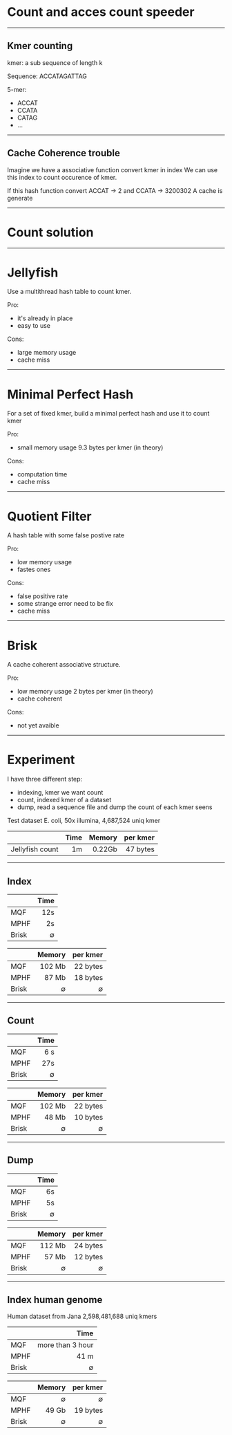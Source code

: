 # Count and acces count speeder

----

## Kmer counting

kmer: a sub sequence of length k

Sequence: ACCATAGATTAG

5-mer:
- ACCAT
- CCATA
- CATAG
- …

----

## Cache Coherence trouble

Imagine we have a associative function convert kmer in index 
We can use this index to count occurence of kmer.

If this hash function convert ACCAT -> 2 and CCATA -> 3200302
A cache is generate

---

# Count solution

----

# Jellyfish

Use a multithread hash table to count kmer.

Pro:
- it's already in place
- easy to use

Cons:
- large memory usage
- cache miss

----

# Minimal Perfect Hash

For a set of fixed kmer, build a minimal perfect hash and use it to count kmer

Pro:
- small memory usage 9.3 bytes per kmer (in theory)

Cons:
- computation time
- cache miss


----


# Quotient Filter

A hash table with some false postive rate

Pro:
- low memory usage
- fastes ones

Cons:
- false positive rate
- some strange error need to be fix
- cache miss

----

# Brisk

A cache coherent associative structure.

Pro:
- low memory usage 2 bytes per kmer (in theory)
- cache coherent

Cons:
- not yet avaible

---

# Experiment

I have three different step:
- indexing, kmer we want count
- count, indexed kmer of a dataset
- dump, read a sequence file and dump the count of each kmer seens

Test dataset E. coli, 50x illumina, 4,687,524 uniq kmer


| | Time | Memory | per kmer |
|:-|-:|-:|-:|
Jellyfish count | 1m | 0.22Gb | 47 bytes | 


----

## Index

| | Time | 
|:-|-:|
| MQF | 12s |
| MPHF | 2s |
| Brisk | $\emptyset$ |

| | Memory | per kmer | 
|:-|-:|-:|
| MQF | 102 Mb | 22 bytes |
| MPHF | 87 Mb | 18 bytes |
| Brisk | $\emptyset$ | $\emptyset$ |

----

## Count

| | Time | 
|:-|-:|
| MQF | 6 s |
| MPHF | 27s |
| Brisk | $\emptyset$ |

| | Memory | per kmer | 
|:-|-:|-:|
| MQF | 102 Mb | 22 bytes |
| MPHF | 48 Mb | 10 bytes |
| Brisk | $\emptyset$ | $\emptyset$ |

----

## Dump

| | Time | 
|:-|-:|
| MQF | 6s |
| MPHF | 5s |
| Brisk | $\emptyset$ |

| | Memory | per kmer | 
|:-|-:|-:|
| MQF | 112 Mb | 24 bytes |
| MPHF | 57 Mb | 12 bytes |
| Brisk | $\emptyset$ | $\emptyset$ |


----

## Index human genome

Human dataset from Jana 2,598,481,688 uniq kmers

| | Time | 
|:-|-:|
| MQF | more than 3 hour |
| MPHF | 41 m|
| Brisk | $\emptyset$ |

| | Memory | per kmer | 
|:-|-:|-:|
| MQF | $\emptyset$ | $\emptyset$ |
| MPHF | 49 Gb | 19 bytes |
| Brisk | $\emptyset$ | $\emptyset$ |

